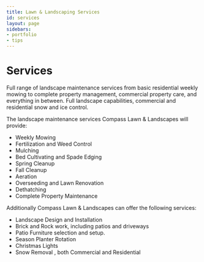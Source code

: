 ```yaml
---
title: Lawn & Landscaping Services
id: services
layout: page
sidebars:
- portfolio
- tips
---
```


# Services
        
Full range of landscape maintenance services from basic residential weekly mowing to complete property management, commercial property care, and everything in between. Full landscape capabilities, commercial and residential snow and ice control.

The landscape maintenance services Compass Lawn & Landscapes will provide:

- Weekly Mowing
- Fertilization and Weed Control
- Mulching
- Bed Cultivating and Spade Edging
- Spring Cleanup
- Fall Cleanup
- Aeration
- Overseeding and Lawn Renovation
- Dethatching
- Complete Property Maintenance


Additionally Compass Lawn & Landscapes can offer the following services:

- Landscape Design and Installation
- Brick and Rock work, including patios and driveways
- Patio Furniture selection and setup.
- Season Planter Rotation
- Christmas Lights
- Snow Removal , both Commercial and Residential